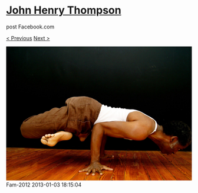 # [John Henry Thompson](../README.md)
post Facebook.com

[< Previous](2013-01-04-2.md) [Next >](2013-01-03-2.md)

[![](../media/2013-01-03/Fam-2012.jpg)](../README.md)
Fam-2012
2013-01-03 18:15:04